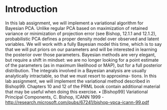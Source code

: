 Introduction
============

In this lab assignment, we will implement a variational algorithm for Bayesian PCA. Unlike regular PCA based on
maximization of retained variance or minimization of projection error (see Bishop, 12.1.1 and 12.1.2), probabilistic
PCA defines a proper density model over observed and latent variables. We will work with a fully Bayesian model
this time, which is to say that we will put priors on our parameters and will be interested in learning the posterior over
those parameters. Bayesian methods are very elegant, but require a shift in mindset: we are no longer looking for a
point estimate of the parameters (as in maximum likelihood or MAP), but for a full posterior distribution.
The integrals involved in a Bayesian analysis are usually analytically intractable, so that we must resort to approxima-
tions. In this lab assignment, we will implement the variational method described in Bishop99. Chapters 10 and 12 of
the PRML book contain additional material that may be useful when doing this exercise.
•
[Bishop99] Variational Principal Components, C. Bishop, ICANN 1999 -
http://research.microsoft.com/pubs/67241/bishop-vpca-icann-99.pdf